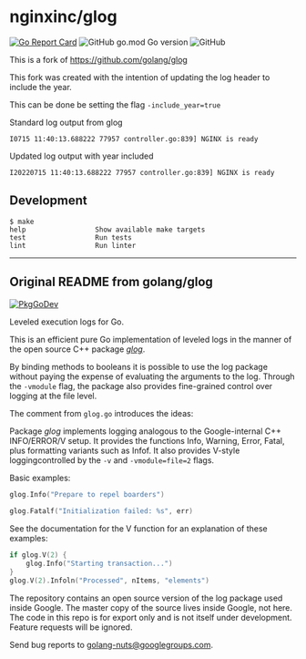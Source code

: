 # nginxinc/glog

[![Go Report Card](https://goreportcard.com/badge/github.com/golang/glog)](https://goreportcard.com/report/github.com/golang/glog)
![GitHub go.mod Go version](https://img.shields.io/github/go-mod/go-version/nginxinc/glog)
![GitHub](https://img.shields.io/github/license/nginxinc/glog)

This is a fork of https://github.com/golang/glog

This fork was created with the intention of updating the log header to include the year.

This can be done be setting the flag `-include_year=true` 

Standard log output from glog
```
I0715 11:40:13.688222 77957 controller.go:839] NGINX is ready
```

Updated log output with year included
```
I20220715 11:40:13.688222 77957 controller.go:839] NGINX is ready
```

## Development

```
$ make
help                 Show available make targets
test                 Run tests
lint                 Run linter
```

---
## Original README from golang/glog

[![PkgGoDev](https://pkg.go.dev/badge/github.com/golang/glog)](https://pkg.go.dev/github.com/golang/glog)

Leveled execution logs for Go.

This is an efficient pure Go implementation of leveled logs in the
manner of the open source C++ package [_glog_](https://github.com/google/glog).

By binding methods to booleans it is possible to use the log package without paying the expense of evaluating the arguments to the log. Through the `-vmodule` flag, the package also provides fine-grained
control over logging at the file level.

The comment from `glog.go` introduces the ideas:

Package _glog_ implements logging analogous to the Google-internal C++ INFO/ERROR/V setup.  It provides the functions Info, Warning, Error, Fatal, plus formatting variants such as Infof. It also provides V-style loggingcontrolled by the `-v` and `-vmodule=file=2` flags.
	
Basic examples:

```go
glog.Info("Prepare to repel boarders")
	
glog.Fatalf("Initialization failed: %s", err)
```
	
See the documentation for the V function for an explanation of these examples:

```go
if glog.V(2) {
	glog.Info("Starting transaction...")
}
glog.V(2).Infoln("Processed", nItems, "elements")
```

The repository contains an open source version of the log package used inside Google. The master copy of the source lives inside Google, not here. The code in this repo is for export only and is not itself under development. Feature requests will be ignored.

Send bug reports to golang-nuts@googlegroups.com.
